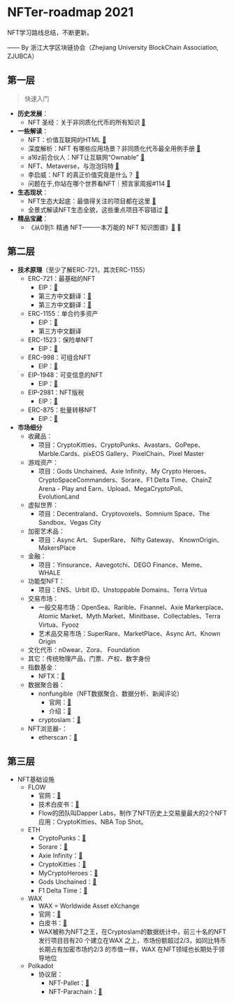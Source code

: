 # NFTer-roadmap 2021

NFT学习路线总结，不断更新。

—— By 浙江大学区块链协会（Zhejiang University BlockChain Association, ZJUBCA）

## 第一层

> 快速入门

+ **历史发展**：
  + NFT 圣经：关于非同质化代币的所有知识 [🔗](https://mp.weixin.qq.com/s/Lr-q6cgfcnWzbVqDDjMebQ)
+ **一些解读**：
  + NFT：价值互联网的HTML [🔗 ](https://mp.weixin.qq.com/s/m8TOUNQypFTJdlK7af6knA)
  + 深度解析：NFT 有哪些应用场景？非同质化代币最全用例手册 [🔗](https://mp.weixin.qq.com/s/taJs6WYFNY6vVAl0w8HkPg)
  + a16z前合伙人：NFT让互联网“Ownable” [🔗](https://mp.weixin.qq.com/s/Zukwh08lYzh-2Ai8jXPP6g)
  + NFT、Metaverse，与泡泡玛特 [🔗](https://m.theblockbeats.com/news/23129)
  + 李启威：NFT 的真正价值究竟是什么？ [🔗](https://www.chainnews.com/articles/576303926328.htm)
  + 问题在于,你站在哪个世界看NFT｜预言家周报#114 [🔗](https://mp.weixin.qq.com/s/y7GvQeB46zqE-dVitVpMYw)
+ **生态现状**：
  + NFT生态大起底：最值得关注的项目都在这里 [🔗](https://m.theblockbeats.com/news/22526)
  + 全景式解读NFT生态全貌，这些重点项目不容错过 [🔗](https://mp.weixin.qq.com/s/r4oxyGw6eB7WdibMNcaOgA)
+ **精品宝藏**：
  + 《从0到1: 精通 NFT——一本万能的 NFT 知识图谱》[🔗](https://www.yuque.com/books/share/a8a2de86-76de-4531-8486-ac3d40944557) 🌟

## 第二层

+ **技术原理**（至少了解ERC-721，其次ERC-1155）
  + ERC-721：最基础的NFT
    + EIP：[🔗](https://eips.ethereum.org/EIPS/eip-721)
    + 第三方中文翻译：[🔗](https://www.jianshu.com/p/e6d4f57fbba6)
    + 第三方中文翻译：[🔗](https://www.jianshu.com/p/d5604554c324)
  + ERC-1155：单合约多资产
    + EIP：[🔗](https://eips.ethereum.org/EIPS/eip-1155)
    + 第三方中文翻译
  + ERC-1523：保险单NFT
    + EIP：[🔗](https://eips.ethereum.org/EIPS/eip-1523)
  + ERC-998：可组合NFT
    + EIP：[🔗](https://eips.ethereum.org/EIPS/eip-998)
  + EIP-1948：可变信息的NFT
    + EIP：[🔗](https://eips.ethereum.org/EIPS/eip-1948)
  + EIP-2981：NFT版税
    + EIP：[🔗](https://eips.ethereum.org/EIPS/eip-2981)
  + ERC-875：批量转移NFT
    + EIP：[🔗](https://eips.ethereum.org/EIPS/eip-875)
+ **市场细分**
  + 收藏品：
    + 项目：CryptoKitties、CryptoPunks、Avastars、GoPepe、Marble.Cards、pixEOS Gallery、PixelChain、Pixel Master
  + 游戏资产：
    + 项目：Gods Unchained、Axie Infinity、My Crypto Heroes、CryptoSpaceCommanders、Sorare、F1 Delta Time、ChainZ Arena - Play and Earn、Upload、MegaCryptoPoll、EvolutionLand
  + 虚拟世界：
    + 项目：Decentraland、Cryptovoxels、Somnium Space、The Sandbox、Vegas City
  + 加密艺术品：
    + 项目：Async Art、 SuperRare、 Nifty Gateway、 KnownOrigin、 MakersPlace
  + 金融：
    + 项目：Yinsurance、Aavegotchi、DEGO Finance、Meme、WHALE
  + 功能型NFT：
    + 项目：ENS、Urbit ID、Unstoppable Domains、Terra Virtua
  + 交易市场：
    + 一般交易市场：OpenSea、Rarible、Finannel、Axie Markerplace、Atomic Market、Myth.Market、Minitbase、Collectables、Terra Virtua、Fyooz
    + 艺术品交易市场：SuperRare、MarketPlace、Async Art、Known Origin
  + 文化代币：n0wear、Zora、 Foundation
  + 其它：传统物理产品，门票、产权、数字身份
  + 指数基金：
    + NFTX：[🔗](https://nftx.org/#/)
  + 数据聚合器：
    + nonfungible（NFT数据聚合、数据分析、新闻评论） 
      + 官网：[🔗](https://nonfungible.com)
      + 介绍：[🔗](https://nonfungible.com/pages/about-us)
    + cryptoslam：[🔗](https://cryptoslam.io)
  + NFT浏览器-：
    + etherscan：[🔗](https://etherscan.io/tokens/label/nft)

## 第三层

+ NFT基础设施
  + FLOW
    + 官网：[🔗](https://www.onflow.org)
    + 技术白皮书：[🔗](https://www.onflow.org/technical-paper)
    + Flow的团队叫Dapper Labs，制作了NFT历史上交易量最大的2个NFT应用：CryptoKitties、NBA Top Shot。
  + ETH
    + CryptoPunks：[🔗](https://cryptoslam.io/cryptopunks)
    + Sorare：[🔗](https://cryptoslam.io/sorare)
    + Axie Infinity：[🔗](https://cryptoslam.io/axie-infinity)
    + CryptoKitties：[🔗](https://www.cryptokitties.co)
    + MyCryptoHeroes：[🔗](https://cryptoslam.io/mycryptoheroes)
    + Gods Unchained：[🔗](https://godsunchained.com)
    + F1 Delta Time：[🔗](https://cryptoslam.io/f1-delta-time)
  + WAX
    + WAX = Worldwide Asset eXchange
    + 官网：[🔗](https://on.wax.io/wax-io/)
    + 白皮书：[🔗](https://github.com/worldwide-asset-exchange/whitepaper)
    + WAX被称为NFT之王，在Cryptoslam的数据统计中，前三十名的NFT 发行项目目有20 个建立在WAX 之上，市场份额超过2/3，如同比特币长期占有加密市场约2/3 的市值一样，WAX 在NFT领域也长期处于领导地位
  + Polkadot
    + 协议层：
      + NFT-Pallet：[🔗](https://github.com/danforbes/pallet-nft)
      + NFT-Parachain：[🔗](https://github.com/w3f-community/nft_parachain)